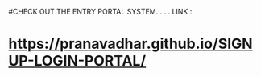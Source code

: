 #CHECK OUT THE ENTRY PORTAL SYSTEM.
.
.
.
LINK : <h1>https://pranavadhar.github.io/SIGNUP-LOGIN-PORTAL/</h1>
